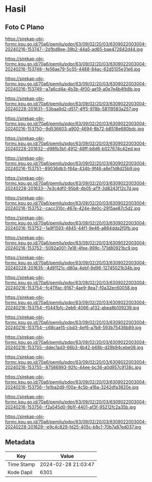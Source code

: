 # Hasil

## Foto C Plano

https://sirekap-obj-formc.kpu.go.id/70a6/pemilu/pdpr/63/09/02/20/03/6309022003004-20240216-153747--2d1bd8ee-39b2-44a5-ad65-bae472642d44.jpg

https://sirekap-obj-formc.kpu.go.id/70a6/pemilu/pdpr/63/09/02/20/03/6309022003004-20240216-153748--fe56ae79-5c55-4488-84ac-62d5105e31e6.jpg

https://sirekap-obj-formc.kpu.go.id/70a6/pemilu/pdpr/63/09/02/20/03/6309022003004-20240216-153749--a7a6cd4a-4b3b-4f00-ae19-a0e7e4b4fb8b.jpg

https://sirekap-obj-formc.kpu.go.id/70a6/pemilu/pdpr/63/09/02/20/03/6309022003004-20240228-201631--53baa9d2-d517-4ff5-978b-58119583a257.jpg

https://sirekap-obj-formc.kpu.go.id/70a6/pemilu/pdpr/63/09/02/20/03/6309022003004-20240216-153750--9d536603-a900-4694-8b72-b8518e680bdc.jpg

https://sirekap-obj-formc.kpu.go.id/70a6/pemilu/pdpr/63/09/02/20/03/6309022003004-20240228-201632--d98fb3bf-4912-48ff-b8d6-b027674c42ed.jpg

https://sirekap-obj-formc.kpu.go.id/70a6/pemilu/pdpr/63/09/02/20/03/6309022003004-20240216-153751--89036db3-f64a-434b-9f46-a6e11d8d25b9.jpg

https://sirekap-obj-formc.kpu.go.id/70a6/pemilu/pdpr/63/09/02/20/03/6309022003004-20240228-201633--7e3c4df0-95b8-4b05-af1f-3d8243f12c7d.jpg

https://sirekap-obj-formc.kpu.go.id/70a6/pemilu/pdpr/63/09/02/20/03/6309022003004-20240216-153752--cacc310c-467e-424e-8e0c-2915ae87c5d2.jpg

https://sirekap-obj-formc.kpu.go.id/70a6/pemilu/pdpr/63/09/02/20/03/6309022003004-20240216-153752--1a9f1593-4845-44f1-9e46-a864dda2f0fb.jpg

https://sirekap-obj-formc.kpu.go.id/70a6/pemilu/pdpr/63/09/02/20/03/6309022003004-20240216-153752--5092a001-7e18-4fee-999c-171d80921bc9.jpg

https://sirekap-obj-formc.kpu.go.id/70a6/pemilu/pdpr/63/09/02/20/03/6309022003004-20240228-201635--4d91121c-d80a-4ebf-9d96-12745021b34b.jpg

https://sirekap-obj-formc.kpu.go.id/70a6/pemilu/pdpr/63/09/02/20/03/6309022003004-20240216-153754--fc411fac-9167-4ae9-8ea7-f0a32ec60058.jpg

https://sirekap-obj-formc.kpu.go.id/70a6/pemilu/pdpr/63/09/02/20/03/6309022003004-20240216-153754--f0441bfc-2eb6-4066-a132-abea8b109239.jpg

https://sirekap-obj-formc.kpu.go.id/70a6/pemilu/pdpr/63/09/02/20/03/6309022003004-20240216-153754--c68cae15-cbd3-4ef6-a7b8-593b75436b89.jpg

https://sirekap-obj-formc.kpu.go.id/70a6/pemilu/pdpr/63/09/02/20/03/6309022003004-20240216-153755--ddec1ad3-66b3-4b42-b68b-d29b94cebe08.jpg

https://sirekap-obj-formc.kpu.go.id/70a6/pemilu/pdpr/63/09/02/20/03/6309022003004-20240216-153755--87586993-92fc-44ee-bc36-a0d957c9138c.jpg

https://sirekap-obj-formc.kpu.go.id/70a6/pemilu/pdpr/63/09/02/20/03/6309022003004-20240216-153756--1e1ba2d9-f00a-4c5b-a16a-3242dfa3820e.jpg

https://sirekap-obj-formc.kpu.go.id/70a6/pemilu/pdpr/63/09/02/20/03/6309022003004-20240216-153756--f2a545d0-9b1f-4401-af3f-95212fc2a35b.jpg

https://sirekap-obj-formc.kpu.go.id/70a6/pemilu/pdpr/63/09/02/20/03/6309022003004-20240228-201629--e9c4c829-fd25-405c-b8c1-70b7a87ed037.jpg


## Metadata

| Key        | Value               |
| ---------- | ------------------- |
| Time Stamp | 2024-02-28 21:03:47 |
| Kode Dapil | 6301                |



